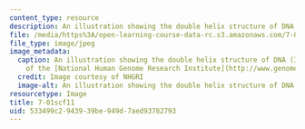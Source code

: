 ```yaml
---
content_type: resource
description: An illustration showing the double helix structure of DNA
file: /media/https%3A/open-learning-course-data-rc.s3.amazonaws.com/7-01sc-fundamentals-of-biology-fall-2011/533499c2943939be949d7aed93782793_7-01scf11.jpg
file_type: image/jpeg
image_metadata:
  caption: An illustration showing the double helix structure of DNA (Image courtesy
    of the [National Human Genome Research Institute](http://www.genome.gov/)).
  credit: Image courtesy of NHGRI
  image-alt: An illustration showing the double helix structure of DNA
resourcetype: Image
title: 7-01scf11
uid: 533499c2-9439-39be-949d-7aed93782793
---
```


